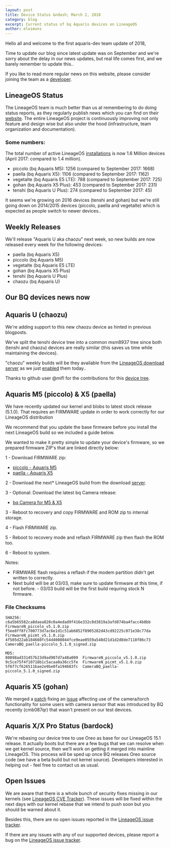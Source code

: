 ```yaml
---
layout: post
title: Device Status &ndash; March 2, 2018
category: blog
excerpt: Current status of bq Aquaris devices on LineageOS
author: eloimuns
---
```


Hello all and welcome to the first aquaris-dev team update of 2018,

Time to update our blog since latest update was on September and we're sorry about the delay in our news updates, but real life comes first, and we barely remember to update this..

If you like to read more regular news on this website, please consider joining the team as a [developer](/contribute.html).

LineageOS Status
----------------

The LineageOS team is much better than us at remembering to do doing status reports, as they regularly publish news which you can find on their [website](https://www.lineageos.org).
The entire LineageOS project is continuously improving not only feature and design wise but also under the hood (infrastructure, team organization and documentation).

### Some numbers:

The total number of active LineageOS [installations](https://stats.lineageos.org/) is now 1.6 Million devices (April 2017: compared to 1.4 million).

- piccolo (bq Aquaris M5): 1256 (compared to September 2017: 1668)
- paella (bq Aquaris X5): 1106 (compared to September 2017: 1162)
- vegetalte (bq Aquaris E5 LTE): 788 (compared to September 2017: 725)
- gohan (bq Aquaris X5 Plus): 453 (compared to September 2017: 231)
- tenshi (bq Aquaris U Plus): 274 (compared to September 2017: 45)


It seems we're growing on 2016 devices (tenshi and gohan) but we're still going down on 2014/2015 devices (piccolo, paella and vegetalte) which is expected as people switch to newer devices..


Weekly Releases
---------------

We'll release "Aquaris U aka chaozu" next week, so new builds are now released every week for the following devices:

* paella (bq Aquaris X5)
* piccolo (bq Aquaris M5)
* vegetalte (bq Aquaris E5 LTE)
* gohan (bq Aquaris X5 Plus)
* tenshi (bq Aquaris U Plus)
* chaozu (bq Aquaris U)

Our BQ devices news now
------------------

Aquaris U (chaozu)
------------------
We're adding support to this new chaozu device as hinted in previous blogposts.

We've split the tenshi device tree into a common msm8937 tree since both (tenshi and chaozu) devices are really similar (this saves us time while maintaining the devices).

"chaozu" weekly builds  will be they available from the [LineageOS download server](https://download.lineageos.org/chaozu) as we just [enabled](https://review.lineageos.org/#/c/207799/) them today..

Thanks to github user @mifl for the contributions for this [device tree](https://github.com/LineageOS/android_device_bq_chaozu).

Aquaris M5 (piccolo) & X5 (paella)
-----------------------------------

We have recently updated our kernel and blobs to latest stock release (5.1.0). That requires an FIRMWARE update in order to work correctly for our LineageOS distribution

We recommend that you update the base firmware before you install the next LineageOS build so we included a guide below.

We wanted to make it pretty simple to update your device's firmware, so we prepared firmware ZIP's that are linked directly below:

1 - Download FIRMWARE zip:

   - [piccolo - Aquaris M5](https://drive.google.com/file/d/1eAUIyxBFEgm-OwFt2qcGr3880LL9GnZG/view)
   - [paella - Aquaris X5](https://drive.google.com/file/d/197deE4hQ-STTSmG7gXra1OA7mX8t1x_U/view)

2 - Download the next* LineageOS build from the download [server](https://download.lineageos.org/).

3 - Optional: Download the latest bq Camera release:

   - [bq Camera for M5 & X5](https://drive.google.com/file/d/1URujpry0P4tt2VGDAAqOJGGxawYE6c9O/view)

3 - Reboot to recovery and copy FIRMWARE and ROM zip to internal storage.

4 - Flash FIRMWARE zip.

5 - Reboot to recovery mode and reflash FIRMWARE zip then flash the ROM too.

6 - Reboot to system.

Notes:

 * FIRMWARE flash requires a reflash if the modem partition didn't get written to correctly.
 * Next build will be at 03/03, make sure to update firmware at this time, if not before. - 03/03 build will be the first build requring stock N firmware.

### File Checksums

    SHA256:
    c6a5b65582ca8daea820c0a4edad9f416e332c0d3819a3afd874ba4facc4b8bb  FirmwareN_piccolo_v5.1.0.zip
    f5ee8ff8fc700773d7ac6e1d1c51ab6852f8905282d43cd92225c071e38c77da  FirmwareN_picmt_v5.1.0.zip
    4f505d22ab184660fc54d4008044fce9eae0559a548d21d1d2d8de7118f86c73  CameraBQ_paella-piccolo_5.1.0_signed.zip

    MD5:
    80898ad331457b23d9ad907d7a48a009  FirmwareN_piccolo_v5.1.0.zip
    9c5ce75f4f10718b1c5acaa0a36cc5fe  FirmwareN_picmt_v5.1.0.zip
    5f6f7cf626511bae2e9be0fa194683fc  CameraBQ_paella-piccolo_5.1.0_signed.zip


Aquaris X5 (gohan)
------------------

We merged a [patch](https://review.lineageos.org/#/c/200886/) fixing an [issue](http://jira.lineageos.org/browse/BUGBASH-1202) affecting use of the camera/torch functionality for some users with camera sensor that was introduced by BQ recently (cmb087qr) that wasn't present on our test devices.

Aquaris X/X Pro Status (bardock)
----------------------

We're rebasing our device tree to use Oreo as base for our LineageOS 15.1 release. It actually boots but there are a few bugs that we can resolve when we get kernel source, then we’ll work on getting it merged into mainline LineageOS.
This process will be sped up once BQ releases Oreo source code (we have a beta build but not kernel source). Developers interested in helping out - feel free to contact us as usual.

Open Issues
-----------

We are aware that there is a whole bunch of security fixes missing in our kernels (see [LineageOS CVE Tracker](https://cve.lineageos.org/)).
These issues will be fixed within the next days with our kernel rebase that we intend to push soon but you should be warned about it.

Besides this, there are no open issues reported in the [LineageOS issue tracker](https://jira.lineageos.org/).

If there are any issues with any of our supported devices, please report a bug on the [LineageOS issue tracker](https://jira.lineageos.org/).

